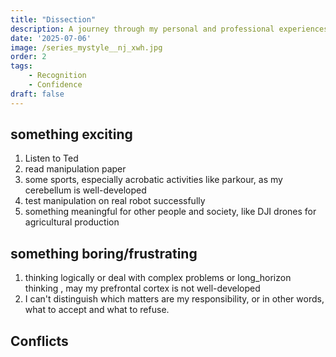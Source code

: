 ```yaml
---
title: "Dissection"
description: A journey through my personal and professional experiences
date: '2025-07-06'
image: /series_mystyle__nj_xwh.jpg
order: 2
tags: 
    - Recognition
    - Confidence
draft: false
---
```


## something exciting 
1. Listen to Ted
2. read manipulation paper
3. some sports, especially acrobatic activities like parkour, as my cerebellum is well-developed
4. test manipulation on real robot successfully
5. something meaningful for other people and society, like DJI drones for agricultural production

## something boring/frustrating
1. thinking logically or deal with complex problems or long_horizon thinking , may my prefrontal cortex is not well-developed
2. I can't distinguish which matters are my responsibility, or in other words, what to accept and what to refuse.


## Conflicts